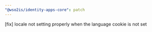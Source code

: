 ```yaml
---
"@wso2is/identity-apps-core": patch
---
```


[fix] locale not setting properly when the language cookie is not set

